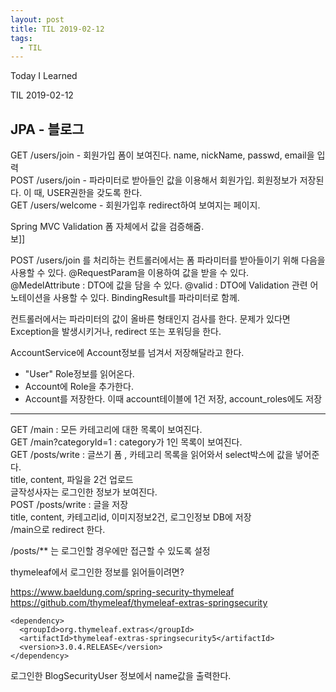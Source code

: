```yaml
---
layout: post 
title: TIL 2019-02-12
tags:
  - TIL
---
```

Today I Learned

TIL 2019-02-12

## JPA - 블로그 

GET /users/join - 회원가입 폼이 보여진다. name, nickName, passwd, email을 입력  
POST /users/join - 파라미터로 받아들인 값을 이용해서 회원가입.  회원정보가 저장된다. 이 때, USER권한을 갖도록 한다.  
GET /users/welcome - 회원가입후 redirect하여 보여지는 페이지.  

Spring MVC Validation 폼 자체에서 값을 검증해줌.  
보]] 


POST /users/join 를 처리하는 컨트롤러에서는 폼 파라미터를 받아들이기 위해 다음을 사용할 수 있다.
@RequestParam을 이용하여 값을 받을 수 있다.  
@MedelAttribute : DTO에 값을 담을 수 있다.
@valid : DTO에 Validation 관련 어노테이션을 사용할 수 있다. BindingResult를 파라미터로 함께.

컨트롤러에서는 파라미터의 값이 올바른 형태인지 검사를 한다. 문제가 있다면 Exception을 발생시키거나, redirect 또는 포워딩을 한다.

AccountService에 Account정보를 넘겨서 저장해달라고 한다.
- "User" Role정보를 읽어온다.
- Account에 Role을 추가한다.
- Account를 저장한다. 이때 account테이블에 1건 저장, account_roles에도 저장

---

GET /main : 모든 카테고리에 대한 목록이 보여진다.  
GET /main?categoryId=1 : category가 1인 목록이 보여진다.  
GET /posts/write : 글쓰기 폼 , 카테고리 목록을 읽어와서 select박스에 값을 넣어준다.  
title, content, 파일을 2건 업로드  
글작성사자는 로그인한 정보가 보여진다.  
POST /posts/write : 글을 저장  
title, content, 카테고리id, 이미지정보2건, 로그인정보
DB에 저장  
/main으로 redirect 한다.  

/posts/** 는 로그인할 경우에만 접근할 수 있도록 설정

thymeleaf에서 로그인한 정보를 읽어들이려면?  

https://www.baeldung.com/spring-security-thymeleaf
https://github.com/thymeleaf/thymeleaf-extras-springsecurity
```
<dependency>
  <groupId>org.thymeleaf.extras</groupId>
  <artifactId>thymeleaf-extras-springsecurity5</artifactId>
  <version>3.0.4.RELEASE</version>
</dependency>
```
로그인한 BlogSecurityUser 정보에서 name값을 출력한다.


